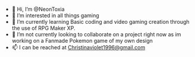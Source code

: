 - 👋 Hi, I’m @NeonToxia
- 👀 I’m interested in all things gaming
- 🌱 I’m currently learning Basic coding and video gaming creation through the use of RPG Maker XP.
- 💞️ I’m not currently looking to collaborate on a project right now as im working on a Fanmade Pokemon game of my own design
- 📫 I can be reached at Christinaviolet1996@gmail.com

<!---
NeonToxia/NeonToxia is a ✨ special ✨ repository because its `README.md` (this file) appears on your GitHub profile.
You can click the Preview link to take a look at your changes.
--->
